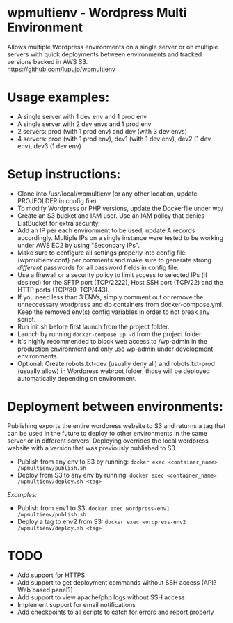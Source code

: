 # wpmultienv - Wordpress Multi Environment
Allows multiple Wordpress environments on a single server or on multiple servers with quick deployments between environments and tracked versions backed in AWS S3. \
https://github.com/lupujo/wpmultienv

# Usage examples:
* A single server with 1 dev env and 1 prod env
* A single server with 2 dev envs and 1 prod env
* 2 servers: prod (with 1 prod env) and dev (with 3 dev envs)
* 4 servers: prod (with 1 prod env), dev1 (with 1 dev env), dev2 (1 dev env), dev3 (1 dev env)

# Setup instructions:
* Clone into /usr/local/wpmultienv (or any other location, update PROJFOLDER in config file)
* To modify Wordpress or PHP versions, update the Dockerfile under wp/
* Create an S3 bucket and IAM user. Use an IAM policy that denies ListBucket for extra security.
* Add an IP per each environment to be used, update A records accordingly. Multiple IPs on a single instance were tested to be working under AWS EC2 by using "Secondary IPs".
* Make sure to configure all settings properly into config file (wpmultienv.conf) per comments and make sure to generate strong *different* passwords for all password fields in config file.
* Use a firewall or a security policy to limit access to selected IPs (if desired) for the SFTP port (TCP/2222), Host SSH port (TCP/22) and the HTTP ports (TCP/80, TCP/443).
* If you need less than 3 ENVs, simply comment out or remove the unneccessary wordpress and db containers from docker-compose.yml. Keep the removed env(s) config variables in order to not break any script.
* Run init.sh before first launch from the project folder.
* Launch by running ```docker-compose up -d``` from the project folder.
* It's highly recommended to block web access to /wp-admin in the production environment and only use wp-admin under development environments.
* Optional: Create robots.txt-dev (usually deny all) and robots.txt-prod (usually allow) in Wordpress webroot folder, those will be deployed automatically depending on environment.

# Deployment between environments:
Publishing exports the entire wordpress website to S3 and returns a tag that can be used in the future to deploy to other environments in the same server or in different servers. Deploying overrides the local wordpress website with a version that was previously published to S3.
* Publish from any env to S3 by running:
```docker exec <container_name> /wpmultienv/publish.sh```
* Deploy from S3 to any env by running:
```docker exec <container_name> /wpmultienv/deploy.sh <tag>```

_Examples:_

* Publish from env1 to S3:
```docker exec wordpress-env1 /wpmultienv/publish.sh```
* Deploy a tag to env2 from S3:
```docker exec wordpress-env2 /wpmultienv/deploy.sh <tag>```

# TODO
* Add support for HTTPS
* Add support to get deployment commands without SSH access (API? Web based panel?)
* Add support to view apache/php logs without SSH access
* Implement support for email notifications
* Add checkpoints to all scripts to catch for errors and report properly
